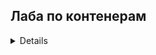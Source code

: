 <h2>Лаба по контенерам</h2>
<details>
  <h2>Пример с лекции</h2>
  Будем добавлять элементы в `std::vector`
</details>
